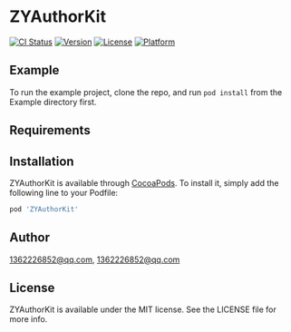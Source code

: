 # ZYAuthorKit

[![CI Status](https://img.shields.io/travis/1362226852@qq.com/ZYAuthorKit.svg?style=flat)](https://travis-ci.org/1362226852@qq.com/ZYAuthorKit)
[![Version](https://img.shields.io/cocoapods/v/ZYAuthorKit.svg?style=flat)](https://cocoapods.org/pods/ZYAuthorKit)
[![License](https://img.shields.io/cocoapods/l/ZYAuthorKit.svg?style=flat)](https://cocoapods.org/pods/ZYAuthorKit)
[![Platform](https://img.shields.io/cocoapods/p/ZYAuthorKit.svg?style=flat)](https://cocoapods.org/pods/ZYAuthorKit)

## Example

To run the example project, clone the repo, and run `pod install` from the Example directory first.

## Requirements

## Installation

ZYAuthorKit is available through [CocoaPods](https://cocoapods.org). To install
it, simply add the following line to your Podfile:

```ruby
pod 'ZYAuthorKit'
```

## Author

1362226852@qq.com, 1362226852@qq.com

## License

ZYAuthorKit is available under the MIT license. See the LICENSE file for more info.
